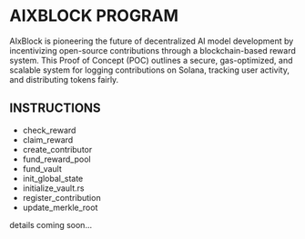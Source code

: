 # AIXBLOCK PROGRAM

AIxBlock is pioneering the future of decentralized AI model development by incentivizing open-source contributions through a blockchain-based reward system. This Proof of Concept (POC) outlines a secure, gas-optimized, and scalable system for logging contributions on Solana, tracking user activity, and distributing tokens fairly.

## INSTRUCTIONS

- check_reward
- claim_reward
- create_contributor
- fund_reward_pool
- fund_vault
- init_global_state
- initialize_vault.rs
- register_contribution
- update_merkle_root

details coming soon...
